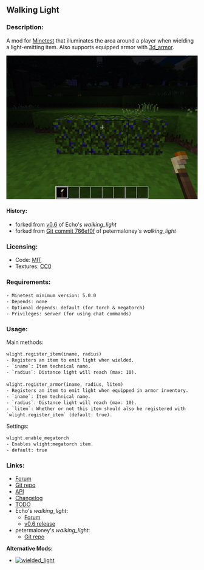 ## Walking Light

### Description:

A mod for [Minetest](http://minetest.net/) that illuminates the area around a player when wielding a light-emitting item. Also supports equipped armor with [3d_armor](https://content.minetest.net/packages/stu/3d_armor/).

![screenshot](screenshot.png)

#### History:

- forked from [v0.6][forum.echo] of Echo's *walking_light*
- forked from [Git commit 766ef0f](https://github.com/petermaloney/walking_light/tree/766ef0f) of petermaloney's *walking_light*

### Licensing:

- Code: [MIT](LICENSE.txt)
- Textures: [CC0](https://creativecommons.org/publicdomain/zero/1.0/legalcode)

### Requirements:

```
- Minetest minimum version: 5.0.0
- Depends: none
- Optional depends: default (for torch & megatorch)
- Privileges: server (for using chat commands)
```

### Usage:

Main methods:

```
wlight.register_item(iname, radius)
- Registers an item to emit light when wielded.
- `iname`: Item technical name.
- `radius`: Distance light will reach (max: 10).

wlight.register_armor(iname, radius, litem)
- Registers an item to emit light when equipped in armor inventory.
- `iname`: Item technical name.
- `radius`: Distance light will reach (max: 10).
- `litem`: Whether or not this item should also be registered with `wlight.register_item` (default: true).
```

Settings:

```
wlight.enable_megatorch
- Enables wlight:megatorch item.
- default: true
```

### Links:

- [Forum](https://forum.minetest.net/viewtopic.php?t=26938)
- [Git repo](https://github.com/AntumMT/mod-wlight)
- [API](https://antummt.github.io/mod-wlight/docs/api.html)
- [Changelog](changelog.txt)
- [TODO](TODO.txt)
- Echo's *walking_light*:
	- [Forum][forum.echo]
	- [v0.6 release](https://github.com/AntumMT/mod-wlight/releases/tag/v0.6)
- petermaloney's *walking_light*:
	- [Git repo](https://github.com/petermaloney/walking_light)

**Alternative Mods:**

- [![wielded_light](https://content.minetest.net/packages/bell07/wielded_light/shields/title/)](https://content.minetest.net/packages/bell07/wielded_light/)


[forum.echo]: https://forum.minetest.net/viewtopic.php?t=2621
